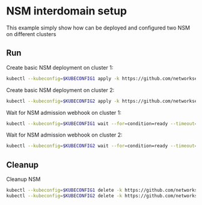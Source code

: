 # NSM interdomain setup


This example simply show how can be deployed and configured two NSM on different clusters

## Run

Create basic NSM deployment on cluster 1:

```bash
kubectl --kubeconfig=$KUBECONFIG1 apply -k https://github.com/networkservicemesh/deployments-k8s/examples/interdomain/nsm/cluster1?ref=ac7946094ab2b40d632b4006bfd5ccf82d3f74db
```

Create basic NSM deployment on cluster 2:

```bash
kubectl --kubeconfig=$KUBECONFIG2 apply -k https://github.com/networkservicemesh/deployments-k8s/examples/interdomain/nsm/cluster2?ref=ac7946094ab2b40d632b4006bfd5ccf82d3f74db
```

Wait for NSM admission webhook on cluster 1:

```bash
kubectl --kubeconfig=$KUBECONFIG1 wait --for=condition=ready --timeout=1m pod -n nsm-system -l app=admission-webhook-k8s
```

Wait for NSM admission webhook on cluster 2:

```bash
kubectl --kubeconfig=$KUBECONFIG2 wait --for=condition=ready --timeout=1m pod -n nsm-system -l app=admission-webhook-k8s
```

## Cleanup

Cleanup NSM
```bash
kubectl --kubeconfig=$KUBECONFIG1 delete -k https://github.com/networkservicemesh/deployments-k8s/examples/interdomain/nsm/cluster1?ref=ac7946094ab2b40d632b4006bfd5ccf82d3f74db
kubectl --kubeconfig=$KUBECONFIG2 delete -k https://github.com/networkservicemesh/deployments-k8s/examples/interdomain/nsm/cluster2?ref=ac7946094ab2b40d632b4006bfd5ccf82d3f74db
```
